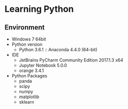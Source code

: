# Learning Python

## Environment
* Windows 7 64bit
* Python version
  * Python 3.6.1 :: Anaconda 4.4.0 (64-bit)
* IDE
  * JetBrains PyCharm Community Edition 2017.1.3 x64
  * Jupyter Notebook 5.0.0
  * orange 3.4.1
* Python Packages
  * panda
  * scipy
  * numpy
  * matplotlib
  * sklearn
